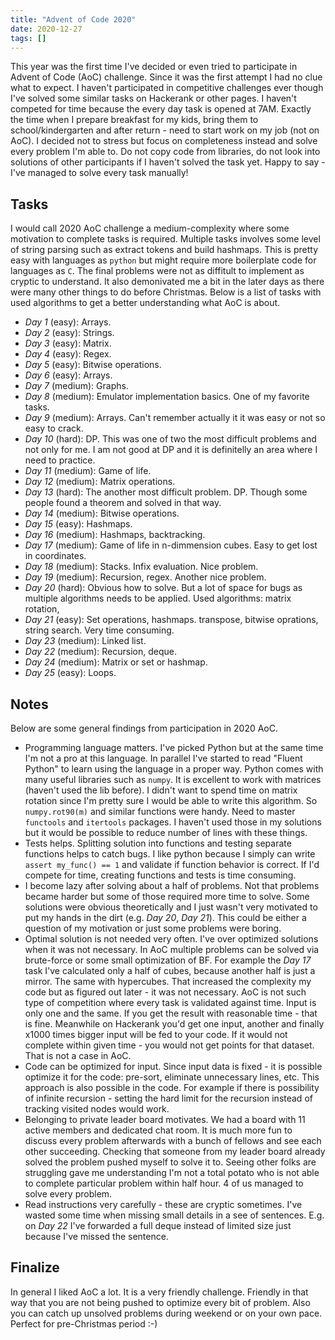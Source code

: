 ```yaml
---
title: "Advent of Code 2020"
date: 2020-12-27
tags: []
---
```


This year was the first time I've decided or even tried to participate in Advent
of Code (AoC) challenge. Since it was the first attempt I had no clue what to
expect. I haven't participated in competitive challenges ever though I've solved
some similar tasks on Hackerank or other pages. I haven't competed for time
because the every day task is opened at 7AM. Exactly the time when I prepare
breakfast for my kids, bring them to school/kindergarten and after return - need
to start work on my job (not on AoC). I decided not to stress but focus on
completeness instead and solve every problem I'm able to. Do not copy code from
libraries, do not look into solutions of other participants if I haven't solved
the task yet. Happy to say - I've managed to solve every task manually!

## Tasks

I would call 2020 AoC challenge a medium-complexity where some motivation to
complete tasks is required. Multiple tasks involves some level of string parsing
such as extract tokens and build hashmaps. This is pretty easy with languages as
`python` but might require more boilerplate code for languages as `C`.
The final problems were not as diffitult to implement as cryptic to understand.
It also demonivated me a bit in the later days as there were many other things
to do before Christmas. Below is a list of tasks with used algorithms to get a
better understanding what AoC is about.

- *Day 1* (easy): Arrays.
- *Day 2* (easy): Strings.
- *Day 3* (easy): Matrix.
- *Day 4* (easy): Regex.
- *Day 5* (easy): Bitwise operations.
- *Day 6* (easy): Arrays.
- *Day 7* (medium): Graphs.
- *Day 8* (medium): Emulator implementation basics. One of my favorite tasks.
- *Day 9* (medium): Arrays. Can't remember actually it it was easy or not so
  easy to crack.
- *Day 10* (hard): DP. This was one of two the most difficult problems and not
  only for me. I am not good at DP and it is definitelly an area where I need to
  practice.
- *Day 11* (medium): Game of life.
- *Day 12* (medium): Matrix operations.
- *Day 13* (hard): The another most difficult problem. DP. Though some people
  found a theorem and solved in that way.
- *Day 14* (medium): Bitwise operations.
- *Day 15* (easy): Hashmaps.
- *Day 16* (medium): Hashmaps, backtracking.
- *Day 17* (medium): Game of life in n-dimmension cubes. Easy to get lost in
  coordinates.
- *Day 18* (medium): Stacks. Infix evaluation. Nice problem.
- *Day 19* (medium): Recursion, regex. Another nice problem.
- *Day 20* (hard): Obvious how to solve. But a lot of space for bugs as multiple
  algorithms needs to be applied. Used algorithms: matrix rotation,
- *Day 21* (easy): Set operations, hashmaps.
  transpose, bitwise oprations, string search. Very time consuming.
- *Day 23* (medium): Linked list.
- *Day 22* (medium): Recursion, deque.
- *Day 24* (medium): Matrix or set or hashmap.
- *Day 25* (easy): Loops.

## Notes

Below are some general findings from participation in 2020 AoC.

- Programming language matters. I've picked Python but at the same time I'm
  not a pro at this language. In parallel I've started to read "Fluent Python"
  to learn using the language in a proper way. Python comes with many useful
  libraries such as `numpy`. It is excellent to work with matrices (haven't used
  the lib before). I didn't want to spend time on matrix rotation since I'm
  pretty sure I would be able to write this algorithm. So `numpy.rot90(m)` and
  similar functions were handy. Need to master `functools` and `itertools`
  packages. I haven't used those in my solutions but it would be possible to
  reduce number of lines with these things.
- Tests helps. Splitting solution into functions and testing separate functions
  helps to catch bugs. I like python because I simply can write
  `assert my_func() == 1` and validate if function behavior is correct. If I'd
  compete for time, creating functions and tests is time consuming.
- I become lazy after solving about a half of problems. Not that problems became
  harder but some of those required more time to solve. Some solutions were
  obvious theoretically and I just wasn't very motivated to put my hands in the
  dirt (e.g. *Day 20*, *Day 21*). This could be either a question of my
  motivation or just some problems were boring.
- Optimal solution is not needed very often. I've over optimized solutions when
  it was not necessary. In AoC multiple problems can be solved via brute-force
  or some small optimization of BF. For example the *Day 17* task I've
  calculated only a half of cubes, because another half is just a mirror. The
  same with hypercubes. That increased the complexity my code but as figured out
  later - it was not necessary. AoC is not such type of competition where every
  task is validated against time. Input is only one and the same. If you get the
  result with reasonable time - that is fine. Meanwhile on Hackerank you'd get
  one input, another and finally x1000 times bigger input will be fed to your
  code. If it would not complete within given time - you would not get points
  for that dataset. That is not a case in AoC.
- Code can be optimized for input. Since input data is fixed - it is possible
  optimize it for the code: pre-sort, eliminate unnecessary lines, etc. This
  approach is also possible in the code. For example if there is possibility of
  infinite recursion - setting the hard limit for the recursion instead of
  tracking visited nodes would work.
- Belonging to private leader board motivates. We had a board with 11 active
  members and dedicated chat room. It is much more fun to discuss every problem
  afterwards with a bunch of fellows and see each other succeeding. Checking
  that someone from my leader board already solved the problem pushed myself to
  solve it to. Seeing other folks are struggling gave me understanding I'm not a
  total potato who is not able to complete particular problem within half hour.
  4 of us managed to solve every problem.
- Read instructions very carefully - these are cryptic sometimes. I've wasted
  some time when missing small details in a see of sentences. E.g. on *Day 22*
  I've forwarded a full deque instead of limited size just because I've missed
  the sentence.

## Finalize

In general I liked AoC a lot. It is a very friendly challenge. Friendly in that
way that you are not being pushed to optimize every bit of problem. Also you can
catch up unsolved problems during weekend or on your own pace. Perfect for
pre-Christmas period :-)
